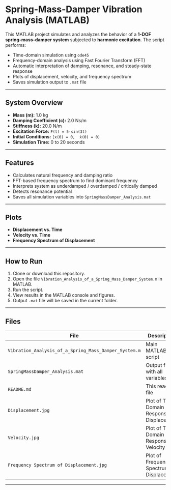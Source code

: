 # Spring-Mass-Damper Vibration Analysis (MATLAB)

This MATLAB project simulates and analyzes the behavior of a **1-DOF spring-mass-damper system** subjected to **harmonic excitation**. The script performs:

- Time-domain simulation using `ode45`
- Frequency-domain analysis using Fast Fourier Transform (FFT)
- Automatic interpretation of damping, resonance, and steady-state response
- Plots of displacement, velocity, and frequency spectrum
- Saves simulation output to `.mat` file

---

## System Overview

- **Mass (m):** 1.0 kg  
- **Damping Coefficient (c):** 2.0 Ns/m  
- **Stiffness (k):** 20.0 N/m  
- **Excitation Force:** `F(t) = 5·sin(3t)`  
- **Initial Conditions:** `[x(0) = 0,  ẋ(0) = 0]`  
- **Simulation Time:** 0 to 20 seconds

---

## Features

- Calculates natural frequency and damping ratio
- FFT-based frequency spectrum to find dominant frequency
- Interprets system as underdamped / overdamped / critically damped
- Detects resonance potential
- Saves all simulation variables into `SpringMassDamper_Analysis.mat`

---

## Plots

- **Displacement vs. Time**
- **Velocity vs. Time**
- **Frequency Spectrum of Displacement**

---

## How to Run

1. Clone or download this repository.
2. Open the file `Vibration_Analysis_of_a_Spring_Mass_Damper_System.m` in MATLAB.
3. Run the script.
4. View results in the MATLAB console and figures.
5. Output `.mat` file will be saved in the current folder.

---

## Files

| File                                                     | Description                                |
|----------------------------------------------------------|--------------------------------------------|
| `Vibration_Analysis_of_a_Spring_Mass_Damper_System.m`    | Main MATLAB script                         |
| `SpringMassDamper_Analysis.mat`                          | Output file with all variables             |
| `README.md`                                              | This readme file                           |
| `Displacement.jpg`                                       | Plot of Time-Domain Response: Displacement |
| `Velocity.jpg`                                           | Plot of Time-Domain Response: Velocity     |
| `Frequency Spectrum of Displacement.jpg`                 | Plot of Frequency Spectrum of Displacement |

---
